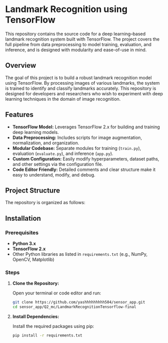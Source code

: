 # Landmark Recognition using TensorFlow

This repository contains the source code for a deep learning–based landmark recognition system built with TensorFlow. The project covers the full pipeline from data preprocessing to model training, evaluation, and inference, and is designed with modularity and ease-of-use in mind.


## Overview

The goal of this project is to build a robust landmark recognition model using TensorFlow. By processing images of various landmarks, the system is trained to identify and classify landmarks accurately. This repository is designed for developers and researchers who wish to experiment with deep learning techniques in the domain of image recognition.

## Features

- **TensorFlow Model:** Leverages TensorFlow 2.x for building and training deep learning models.
- **Data Preprocessing:** Includes scripts for image augmentation, normalization, and organization.
- **Modular Codebase:** Separate modules for training (`train.py`), evaluation (`evaluate.py`), and inference (`app.py`).
- **Custom Configuration:** Easily modify hyperparameters, dataset paths, and other settings via the configuration file.
- **Code Editor Friendly:** Detailed comments and clear structure make it easy to understand, modify, and debug.

## Project Structure

The repository is organized as follows:



## Installation

### Prerequisites

- **Python 3.x**
- **TensorFlow 2.x**
- Other Python libraries as listed in `requirements.txt` (e.g., NumPy, OpenCV, Matplotlib)

### Steps

1. **Clone the Repository:**

   Open your terminal or code editor and run:

   ```bash
   git clone https://github.com/yashhhhhhhhh504/sensor_app.git
   cd sensor_app/Q2_mc/LandmarkRecognitionTensorflow-final
   ```


2. **Install Dependencies:**

    Install the required packages using pip:

    ```bash
    pip install -r requirements.txt
    ```

